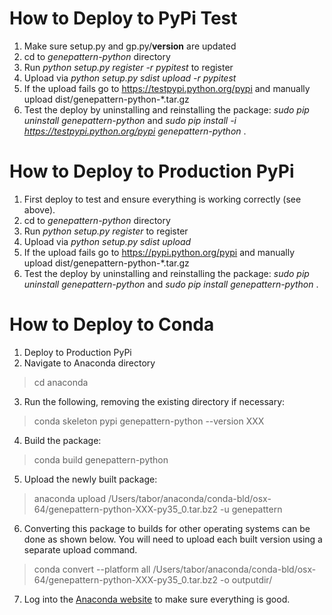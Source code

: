 # How to Deploy to PyPi Test

1. Make sure setup.py and gp.py/__version__ are updated
2. cd to *genepattern-python* directory
3. Run *python setup.py register -r pypitest* to register
4. Upload via *python setup.py sdist upload -r pypitest*
5. If the upload fails go to https://testpypi.python.org/pypi and manually upload dist/genepattern-python-*.tar.gz
6. Test the deploy by uninstalling and reinstalling the package: *sudo pip uninstall genepattern-python* and *sudo pip install -i https://testpypi.python.org/pypi genepattern-python* .

# How to Deploy to Production PyPi

1. First deploy to test and ensure everything is working correctly (see above).
2. cd to *genepattern-python* directory
3. Run *python setup.py register* to register
4. Upload via *python setup.py sdist upload*
5. If the upload fails go to https://pypi.python.org/pypi and manually upload dist/genepattern-python-*.tar.gz
6. Test the deploy by uninstalling and reinstalling the package: *sudo pip uninstall genepattern-python* and *sudo pip install genepattern-python* .

# How to Deploy to Conda

1. Deploy to Production PyPi
2. Navigate to Anaconda directory
> cd anaconda
3. Run the following, removing the existing directory if necessary:
> conda skeleton pypi genepattern-python --version XXX
4. Build the package:
> conda build genepattern-python
5. Upload the newly built package:
> anaconda upload /Users/tabor/anaconda/conda-bld/osx-64/genepattern-python-XXX-py35_0.tar.bz2 -u genepattern
6. Converting this package to builds for other operating systems can be done as shown below. You will need to upload each
built version using a separate upload command.
> conda convert --platform all /Users/tabor/anaconda/conda-bld/osx-64/genepattern-python-XXX-py35_0.tar.bz2 -o outputdir/
7. Log into the [Anaconda website](https://anaconda.org/) to make sure everything is good.